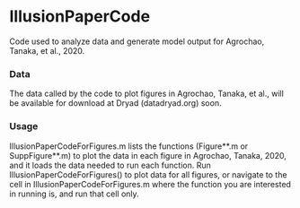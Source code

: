 # IllusionPaperCode

Code used to analyze data and generate model output for Agrochao, Tanaka, et al., 2020.

### Data

The data called by the code to plot figures in Agrochao, Tanaka, et al., will be available for download at Dryad (datadryad.org) soon. 

### Usage

IllusionPaperCodeForFigures.m lists the functions (Figure**.m or SuppFigure**.m) to plot the data in each figure in Agrochao, Tanaka, 2020, and it loads the data needed to run each function. Run IllusionPaperCodeForFigures() to plot data for all figures, or navigate to the cell in IllusionPaperCodeForFigures.m where the function you are interested in running is, and run that cell only.
